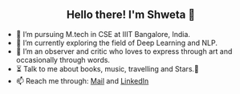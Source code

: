 <h2 align="center"> Hello there! I'm Shweta 🙋</h2> 
<!--
**shwetamasrani/shwetamasrani** is a ✨ _special_ ✨ repository because its `README.md` (this file) appears on your GitHub profile.
-->

- 🔭 I’m pursuing M.tech in CSE at IIIT Bangalore, India.
- 🌱 I’m currently exploring the field of Deep Learning and NLP.
- 👯 I’m an observer and critic who loves to express through art and occasionally through words.
- ⏳ Talk to me about books, music, travelling and Stars.💫
- 📫 Reach me through: [Mail](shwetamasrani19@gmail.com) and [LinkedIn](https://www.linkedin.com/in/shweta-masrani/)

